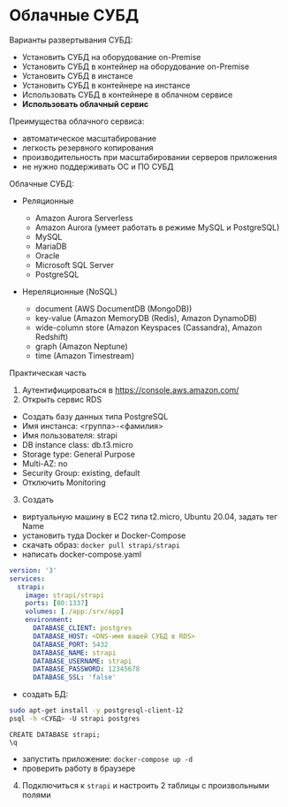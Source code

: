 # Облачные СУБД

Варианты развертывания СУБД:

* Установить СУБД на оборудование on-Premise
* Установить СУБД в контейнер на оборудование on-Premise
* Установить СУБД в инстансе
* Установить СУБД в контейнере на инстансе
* Использовать СУБД в контейнере в облачном сервисе
* **Использовать облачный сервис**

Преимущества облачного сервиса:

* автоматическое масштабирование
* легкость резервного копирования
* производительность при масштабировании серверов приложения
* не нужно поддерживать ОС и ПО СУБД

Облачные СУБД:

* Реляционные

  - Amazon Aurora Serverless
  - Amazon Aurora (умеет работать в режиме MySQL и PostgreSQL)
  - MySQL
  - MariaDB
  - Oracle
  - Microsoft SQL Server
  - PostgreSQL

* Нереляционные (NoSQL)

  - document (AWS DocumentDB (MongoDB))
  - key-value (Amazon MemoryDB (Redis), Amazon DynamoDB)
  - wide-column store (Amazon Keyspaces (Cassandra), Amazon Redshift)
  - graph (Amazon Neptune)
  - time (Amazon Timestream)

Практическая часть

1. Аутентифицироваться в https://console.aws.amazon.com/
2. Открыть сервис RDS

  * Создать базу данных типа PostgreSQL
  * Имя инстанса: <группа>-<фамилия>
  * Имя пользователя: strapi
  * DB instance class: db.t3.micro
  * Storage type: General Purpose
  * Multi-AZ: no
  * Security Group: existing, default
  * Отключить Monitoring

3. Создать

  * виртуальную машину в EC2 типа t2.micro, Ubuntu 20.04, задать тег Name
  * установить туда Docker и Docker-Compose
  * скачать образ: `docker pull strapi/strapi`
  * написать docker-compose.yaml

```yaml
version: '3'
services:
  strapi:
    image: strapi/strapi
    ports: [80:1337]
    volumes: [./app:/srv/app]
    environment:
      DATABASE_CLIENT: postgres
      DATABASE_HOST: <DNS-имя вашей СУБД в RDS>
      DATABASE_PORT: 5432
      DATABASE_NAME: strapi
      DATABASE_USERNAME: strapi
      DATABASE_PASSWORD: 12345678
      DATABASE_SSL: 'false'
```

  * создать БД:
```bash
sudo apt-get install -y postgresql-client-12
psql -h <СУБД> -U strapi postgres
```
```
CREATE DATABASE strapi;
\q
```

  * запустить приложение: `docker-compose up -d`
  * проверить работу в браузере

4. Подключиться к `strapi` и настроить 2 таблицы с произвольными полями

